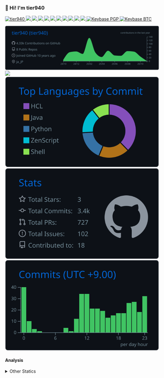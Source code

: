 ### 👋 Hi! I'm tier940

<p align="left"> 
  <a href="https://github.com/tier940/tier940/">
    <img src="https://komarev.com/ghpvc/?username=tier940" alt="tier940" />
  </a>
  <a href="http://twitter.com/tier940">
    <img height="20" src="https://img.shields.io/twitter/follow/tier940?label=Twitter&logo=twitter&style=flat" />
  </a>
  <a href="https://github.com/tier940">
    <img height="20" src="https://img.shields.io/github/followers/tier940?label=follow&logo=github&style=flat" />
  </a>
  <a href="https://www.reddit.com/user/tier940">
    <img height="20" src="https://img.shields.io/reddit/user-karma/combined/tier940?label=Reddit&logo=reddit&style=flat" />
  </a>
  <a href="https://stackoverflow.com/users/17317833/tier940">
    <img height="20" src="https://img.shields.io/stackexchange/stackoverflow/r/17317833?label=StackOverflow&logo=stack-overflow&style=flat" />
  </a>
  <a href="https://zenn.dev/tier940">
    <img height="20" src="https://zenn.badge.nikaera.com/s/tier940/likes" />
  </a>
  <a href="https://zenn.dev/tier940">
    <img height="20" src="https://zenn.badge.nikaera.com/s/tier940/followers" />
  </a>
  <a href="https://zenn.dev/tier940">
    <img height="20" src="https://zenn.badge.nikaera.com/s/tier940/articles" />
  </a>
  <a href="http://qiita.com/tier940">
    <img height="20" src="https://qiita-badge.apiapi.app/s/tier940/posts.svg" />
  </a>
  <a href="http://qiita.com/tier940">
    <img height="20" src="https://qiita-badge.apiapi.app/s/tier940/contributions.svg" />
  </a>
  <a href="https://github.com/tier940/tier940/">
    <img height="20" src="https://github.com/tier940/tier940/actions/workflows/main.yml/badge.svg" />
  </a>
  <a href="https://keybase.io/tier940">
    <img alt="Keybase PGP" src="https://img.shields.io/keybase/pgp/tier940">
  </a>
  <a href="https://keybase.io/tier940">
    <img alt="Keybase BTC" src="https://img.shields.io/keybase/btc/tier940">
  </a>
</p>

[![](https://raw.githubusercontent.com/tier940/tier940/main/profile-summary-card-output/github_dark/0-profile-details.svg)](https://github.com/vn7n24fzkq/github-profile-summary-cards)
[![](https://raw.githubusercontent.com/tier940/tier940/main/profile-summary-card-output/github_dark/1-repos-per-language.svg)](https://github.com/vn7n24fzkq/github-profile-summary-cards) [![](https://raw.githubusercontent.com/tier940/tier940/main/profile-summary-card-output/github_dark/2-most-commit-language.svg)](https://github.com/vn7n24fzkq/github-profile-summary-cards)
[![](https://raw.githubusercontent.com/tier940/tier940/main/profile-summary-card-output/github_dark/3-stats.svg)](https://github.com/vn7n24fzkq/github-profile-summary-cards) [![](https://raw.githubusercontent.com/tier940/tier940/main/profile-summary-card-output/github_dark/4-productive-time.svg)](https://github.com/vn7n24fzkq/github-profile-summary-cards)


#### Analysis
<!-- <img height="150" src="https://github.com/tier940/tier940/blob/master/images/stat.svg" alt="Alternative Text"/> -->

<details>
  <summary>Other Statics</summary>
  <!--START_SECTION:waka-->
![Code Time](http://img.shields.io/badge/Code%20Time-3%2C070%20hrs%2010%20mins-blue)

**🐱 My GitHub Data** 

> 📦 22.1 kB Used in GitHub's Storage 
 > 
> 💼 Opted to Hire
 > 
> 📜 12 Public Repositories 
 > 
> 🔑 2 Private Repositories 
 > 
**I'm an Early 🐤** 

```text
🌞 Morning                1774 commits        ████░░░░░░░░░░░░░░░░░░░░░   15.91 % 
🌆 Daytime                4041 commits        █████████░░░░░░░░░░░░░░░░   36.24 % 
🌃 Evening                4131 commits        █████████░░░░░░░░░░░░░░░░   37.04 % 
🌙 Night                  1206 commits        ███░░░░░░░░░░░░░░░░░░░░░░   10.81 % 
```
📅 **I'm Most Productive on Saturday** 

```text
Monday                   1094 commits        ██░░░░░░░░░░░░░░░░░░░░░░░   09.81 % 
Tuesday                  1936 commits        ████░░░░░░░░░░░░░░░░░░░░░   17.36 % 
Wednesday                1319 commits        ███░░░░░░░░░░░░░░░░░░░░░░   11.83 % 
Thursday                 1271 commits        ███░░░░░░░░░░░░░░░░░░░░░░   11.40 % 
Friday                   1415 commits        ███░░░░░░░░░░░░░░░░░░░░░░   12.69 % 
Saturday                 2175 commits        █████░░░░░░░░░░░░░░░░░░░░   19.50 % 
Sunday                   1942 commits        ████░░░░░░░░░░░░░░░░░░░░░   17.41 % 
```


📊 **This Week I Spent My Time On** 

```text
🕑︎ Time Zone: Asia/Tokyo

💬 Programming Languages: 
Other                    41 hrs 17 mins      ████████████████████░░░░░   81.45 % 
Java                     2 hrs 58 mins       █░░░░░░░░░░░░░░░░░░░░░░░░   05.88 % 
YAML                     1 hr 35 mins        █░░░░░░░░░░░░░░░░░░░░░░░░   03.15 % 
Text                     1 hr 26 mins        █░░░░░░░░░░░░░░░░░░░░░░░░   02.85 % 
INI                      1 hr 15 mins        █░░░░░░░░░░░░░░░░░░░░░░░░   02.48 % 

🔥 Editors: 
Edge                     35 hrs 35 mins      ██████████████████░░░░░░░   70.23 % 
VS Code                  11 hrs 38 mins      ██████░░░░░░░░░░░░░░░░░░░   22.96 % 
Intellijidea             3 hrs 24 mins       ██░░░░░░░░░░░░░░░░░░░░░░░   06.71 % 
IntelliJ                 2 mins              ░░░░░░░░░░░░░░░░░░░░░░░░░   00.10 % 

💻 Operating System: 
Windows                  50 hrs 14 mins      █████████████████████████   99.12 % 
Linux                    26 mins             ░░░░░░░░░░░░░░░░░░░░░░░░░   00.88 % 
```

**I Mostly Code in Java** 

```text
Java                     13 repos            ███████████░░░░░░░░░░░░░░   43.33 % 
ZenScript                3 repos             ██░░░░░░░░░░░░░░░░░░░░░░░   10.00 % 
HTML                     2 repos             ██░░░░░░░░░░░░░░░░░░░░░░░   06.67 % 
HCL                      2 repos             ██░░░░░░░░░░░░░░░░░░░░░░░   06.67 % 
Dockerfile               1 repo              █░░░░░░░░░░░░░░░░░░░░░░░░   03.33 % 
```



**Timeline**

![Lines of Code chart](https://raw.githubusercontent.com/tier940/tier940/main/assets/bar_graph.png)


 Last Updated on 09/01/2024 00:13:04 UTC
<!--END_SECTION:waka-->
</details>

